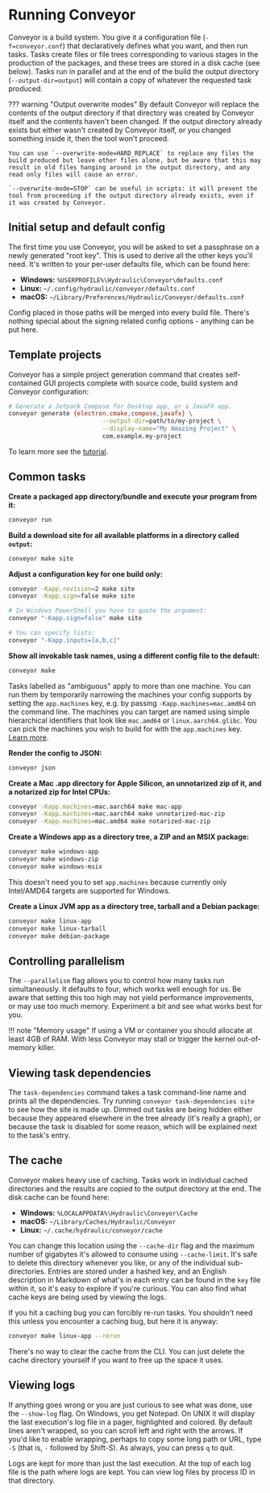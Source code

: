 # Running Conveyor

Conveyor is a build system. You give it a configuration file (`-f=conveyor.conf`) that declaratively defines what you want, and then run tasks. Tasks create files or file trees corresponding to various stages in the production of the packages, and these trees are stored in a disk cache (see below). Tasks run in parallel and at the end of the build the output directory (`--output-dir=output`) will contain a copy of whatever the requested task produced.

??? warning "Output overwrite modes"
    By default Conveyor will replace the contents of the output directory if that directory was created by Conveyor itself and the contents haven't been changed. If the output directory already exists but either wasn't created by Conveyor itself, or you changed something inside it, then the tool won't proceed.
    
    You can use `--overwrite-mode=HARD_REPLACE` to replace any files the build produced but leave other files alone, but be aware that this may result in old files hanging around in the output directory, and any read only files will cause an error.
    
    `--overwrite-mode=STOP` can be useful in scripts: it will prevent the tool from proceeding if the output directory already exists, even if it was created by Conveyor.

## Initial setup and default config

The first time you use Conveyor, you will be asked to set a passphrase on a newly generated "root key". This is used to derive all the other keys you'll need. It's written to your per-user defaults file, which can be found here:

* **Windows:** `%USERPROFILE%\Hydraulic\Conveyor\defaults.conf`
* **Linux:** `~/.config/hydraulic/conveyor/defaults.conf`
* **macOS:** `~/Library/Preferences/Hydraulic/Conveyor/defaults.conf`

Config placed in those paths will be merged into every build file. There's nothing special about the signing related config options - anything can be put here.

## Template projects

Conveyor has a simple project generation command that creates self-contained GUI projects complete with source code, build system and Conveyor configuration:

````sh
# Generate a Jetpack Compose for Desktop app, or a JavaFX app.
conveyor generate {electron.cmake,compose,javafx} \
                          --output-dir=path/to/my-project \
                          --display-name="My Amazing Project" \
                          com.example.my-project
````

To learn more see the [tutorial](tutorial/new.md).

## Common tasks

**Create a packaged app directory/bundle and execute your program from it:**

```bash
conveyor run
```

**Build a download site for all available platforms in a directory called `output`:**

```bash
conveyor make site
```

**Adjust a configuration key for one build only:**

```bash
conveyor -Kapp.revision=2 make site
conveyor -Kapp.sign=false make site

# In Windows PowerShell you have to quote the argument:
conveyor "-Kapp.sign=false" make site

# You can specify lists:
conveyor "-Kapp.inputs=[a,b,c]"
```

**Show all invokable task names, using a different config file to the default:**

```bash
conveyor make
```

Tasks labelled as "ambiguous" apply to more than one machine. You can run them by temporarily narrowing the machines your config supports by setting the `app.machines` key, e.g. by passing `-Kapp.machines=mac.amd64` on the command line.  The machines you can target are named using simple hierarchical identifiers that look like `mac.amd64` or `linux.aarch64.glibc`. You can pick the machines you wish to build for with the `app.machines` key. [Learn more](configs/index.md#machines).

**Render the config to JSON:**

```bash
conveyor json
```

**Create a Mac .app directory for Apple Silicon, an unnotarized zip of it, and a notarized zip for Intel CPUs:**

```bash
conveyor -Kapp.machines=mac.aarch64 make mac-app
conveyor -Kapp.machines=mac.aarch64 make unnotarized-mac-zip
conveyor -Kapp.machines=mac.amd64 make notarized-mac-zip
```

**Create a Windows app as a directory tree, a ZIP and an MSIX package:** 

```bash
conveyor make windows-app
conveyor make windows-zip
conveyor make windows-msix
```

This doesn't need you to set `app.machines` because currently only Intel/AMD64 targets are supported for Windows.

**Create a Linux JVM app as a directory tree, tarball and a Debian package:**

```bash
conveyor make linux-app
conveyor make linux-tarball
conveyor make debian-package
```

## Controlling parallelism

The `--parallelism` flag allows you to control how many tasks run simultaneously. It defaults to four, which works well enough for us. Be aware that setting this too high may not yield performance improvements, or may use too much memory. Experiment a bit and see what works best for you. 

!!! note "Memory usage"
    If using a VM or container you should allocate at least 4GB of RAM. With less Conveyor may stall or trigger the kernel out-of-memory killer.

## Viewing task dependencies

The `task-dependencies` command takes a task command-line name and prints all the dependencies. Try running `conveyor task-dependencies site` to see how the site is made up. Dimmed out tasks are being hidden either because they appeared elsewhere in the tree already (it's really a graph), or because the task is disabled for some reason, which will be explained next to the task's entry.

## The cache

Conveyor makes heavy use of caching. Tasks work in individual cached directories and the results are copied to the output directory at the end. The disk cache can be found here:

* **Windows:**  `%LOCALAPPDATA%\Hydraulic\Conveyor\Cache`
* **macOS:** `~/Library/Caches/Hydraulic/Conveyor`
* **Linux:** `~/.cache/hydraulic/conveyor/cache`

You can change this location using the `--cache-dir` flag and the maximum number of gigabytes it's allowed to consume using `--cache-limit`. It's safe to delete this directory whenever you like, or any of the individual sub-directories. Entries are stored under a hashed key, and an English description in Markdown of what's in each entry can be found in the `key` file within it, so it's easy to explore if you're curious. You can also find what cache keys are being used by viewing the logs.

If you hit a caching bug you can forcibly re-run tasks. You shouldn't need this unless you encounter a caching bug, but here it is anyway:

```bash
conveyor make linux-app --rerun
```

There's no way to clear the cache from the CLI. You can just delete the cache directory yourself if you want to free up the space it uses.

## Viewing logs

If anything goes wrong or you are just curious to see what was done, use the `--show-log` flag. On Windows, you get Notepad. On UNIX it will display the last execution's log file in a pager, highlighted and colored. By default lines aren't wrapped, so you can scroll left and right with the arrows. If you'd like to enable wrapping, perhaps to copy some long path or URL, type `-S` (that is, `-` followed by Shift-S). As always, you can press `q` to quit.

Logs are kept for more than just the last execution. At the top of each log file is the path where logs are kept. You can view log files by process ID in that directory.
